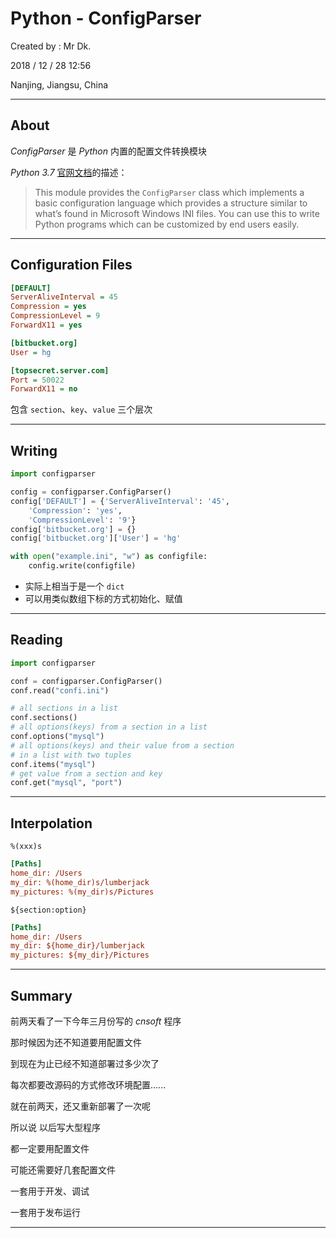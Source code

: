 # Python - ConfigParser

Created by : Mr Dk.

2018 / 12 / 28 12:56

Nanjing, Jiangsu, China

---

## About

_ConfigParser_ 是 _Python_ 内置的配置文件转换模块

_Python 3.7_ [官网文档](https://docs.python.org/3.7/library/configparser.html)的描述：

> This module provides the `ConfigParser` class which implements a basic configuration language which provides a structure similar to what’s found in Microsoft Windows INI files.  You can use this to write Python programs which can be customized by end users easily.

---

## Configuration Files

```ini
[DEFAULT]
ServerAliveInterval = 45
Compression = yes
CompressionLevel = 9
ForwardX11 = yes

[bitbucket.org]
User = hg

[topsecret.server.com]
Port = 50022
ForwardX11 = no
```

包含 `section`、`key`、`value` 三个层次

---

## Writing

```python
import configparser

config = configparser.ConfigParser()
config['DEFAULT'] = {'ServerAliveInterval': '45',
    'Compression': 'yes',
    'CompressionLevel': '9'}
config['bitbucket.org'] = {}
config['bitbucket.org']['User'] = 'hg'

with open("example.ini", "w") as configfile:
    config.write(configfile)
```

* 实际上相当于是一个 `dict`
* 可以用类似数组下标的方式初始化、赋值

---

## Reading

```python
import configparser

conf = configparser.ConfigParser()
conf.read("confi.ini")

# all sections in a list
conf.sections()
# all options(keys) from a section in a list
conf.options("mysql")
# all options(keys) and their value from a section
# in a list with two tuples
conf.items("mysql")
# get value from a section and key
conf.get("mysql", "port")
```

---

## Interpolation

`%(xxx)s`

```ini
[Paths]
home_dir: /Users
my_dir: %(home_dir)s/lumberjack
my_pictures: %(my_dir)s/Pictures
```

`${section:option}`

```ini
[Paths]
home_dir: /Users
my_dir: ${home_dir}/lumberjack
my_pictures: ${my_dir}/Pictures
```

---

## Summary

前两天看了一下今年三月份写的 _cnsoft_ 程序

那时候因为还不知道要用配置文件

到现在为止已经不知道部署过多少次了

每次都要改源码的方式修改环境配置......

就在前两天，还又重新部署了一次呢

所以说 以后写大型程序

都一定要用配置文件

可能还需要好几套配置文件

一套用于开发、调试

一套用于发布运行

---


